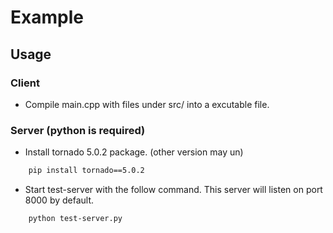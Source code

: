 # Example

## Usage

### Client

- Compile main.cpp with files under src/ into a excutable file.

### Server (python is required)

- Install tornado 5.0.2 package. (other version may un)

```sh
    pip install tornado==5.0.2
```

- Start test-server with the follow command. This server will listen on port 8000 by default.

```sh
    python test-server.py
```
